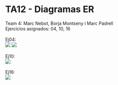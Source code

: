 # TA12 - Diagramas ER
Team 4: Marc Nebot, Borja Montseny i Marc Padrell
<br>
Ejercicios asignados: 04, 10, 16 <br>
<br>
Ej04: <br>
<img src="https://cdn.discordapp.com/attachments/959500501957877760/966295185266991134/unknown.png">
<img src="https://cdn.discordapp.com/attachments/847955516524331009/966366690772394084/unknown.png">
<br><br>
Ej10: <br>
<img src="https://cdn.discordapp.com/attachments/665624216586158100/966368321136099398/UD12-Ejercicio_4.drawio.png">
<br><br>
Ej16: <br>
<img src="link a la foto aqui">
